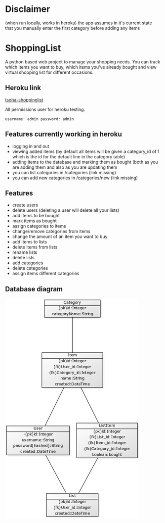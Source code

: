 # Disclaimer
(when run locally, works in heroku)
the app assumes in it's current state that you manually enter the first category before adding any items

# ShoppingList
A python based web project to manage your shopping needs. You can track which items you want to buy, which items you've already bought and view virtual shopping list for different occasions.

## Heroku link

[tsoha-shoppinglist](https://tsoha-shoppinglist.herokuapp.com/)

All permissions user for heroku testing.
```
username: admin password: admin
```

## Features currently working in heroku
- logging in and out
- viewing added items (by default all items will be given a category_id of 1 which is the id for the default line in the category table)
- adding items to the database and marking them as bought (both as you are adding them and also as you are updating them
- you can list categories in /categories (link missing)
- you can add new categories in /categories/new (link missing)

## Features
- create users
- delete users (deleting a user will delete all your lists)
- add items to be bought
- mark items as bought
- assign categories to items
- change/remove categories from items
- change the amount of an item you want to buy
- add items to lists
- delete items from lists
- rename lists
- delete lists
- add categories
- delete categories
- assign items different categories

## Database diagram
![diagram](https://github.com/lossitomatossi/ShoppingList/blob/master/documentation/tietokantakaavio.png)

